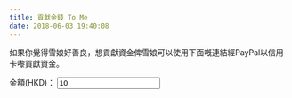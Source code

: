 ```yaml
---
title: 貢獻金錢 To Me
date: 2018-06-03 19:40:08
---
```


如果你覺得雪娘好善良，想貢獻資金俾雪娘可以使用下面嘅連結經PayPal以信用卡嚟貢獻資金。
<br/>

<div>
金額(HKD)：
  <input name="price" id="stripeValueInput" value=10 min="10" type="number" onchange="onValueChangeCallback()"/>
</div>

<div id="paypal-button-container"></div>
<script src="https://www.paypal.com/sdk/js?client-id=AQVBg7wA6Cdc-v6XV36kgF6MXD19QA9I9p6Zn7jGGmOcEB93Z5Bzz7tGI-QusYHxu8XPGZDnnW-CxwOG&currency=HKD" data-sdk-integration-source="button-factory"></script>
<script>
document.addEventListener("DOMContentLoaded", function(event) {
    console.log("DOM fully loaded and parsed");
    onValueChangeCallback()
  });
function onValueChangeCallback(){
  let valueHolder = document.getElementById('stripeValueInput')
  let p = valueHolder.value
  console.log(p)
  if(p <10){
    valueHolder.value = 10;
    alert('基於PayPal的手續費及避免濫用，最少金額爲$10HKD，敬請見諒。');
  }else{
  renderPaymentButton(valueHolder.value)
  }
}
function renderPaymentButton(price){
  var d = document.getElementById('paypal-button-container')
  if(d){
    try{d.innerHTML = ''}catch(e){}
  }
  paypal.Buttons({
      style: {
          shape: 'pill',
          color: 'black',
          layout: 'horizontal',
          label: 'pay',
          
      },
      createOrder: function(data, actions) {
          return actions.order.create({
              purchase_units: [{
                  amount: {
                      value: price
                  }
              }]
          });
      },
      onApprove: function(data, actions) {
          return actions.order.capture().then(function(details) {
              alert('Transaction completed by ' + details.payer.name.given_name + '!');
              location.replace('/payments/stripe')
          });
      }
  }).render('#paypal-button-container');
  }
</script>

<!--
<script>
let publishableKey = "pk_live_tAkakNKRE9sWdKReWoW8aiFd"
function onValueChangeCallback(){
  let valueHolder = document.getElementById('stripeValueInput')
  renderStripePayButton(valueHolder.value)
}
function renderStripePayButton(price){
  let payButton = document.getElementById('payButtonHolder')
  payButton.innerHTML = ""
  payButton.appendChild(strHtmlPayButton(price))
}
function strHtmlPayButton(price){
  let newPrice = parseFloat(price) * 100
  var s = document.createElement('script');
  s.src = "https://checkout.stripe.com/v2/checkout.js"
  s.setAttribute("class","stripe-button")
  s.setAttribute("data-key",publishableKey)
  s.setAttribute("data-locale","auto")
  s.setAttribute("data-currency","HKD")
  s.setAttribute("data-description","TTO.MOE 網上支付")
  s.setAttribute("data-amount","newPrice")
  return s
}
document.addEventListener("DOMContentLoaded", function(event) {
    console.log("DOM fully loaded and parsed");
    onValueChangeCallback()
  });
</script>
金額(HKD)：
<div>
  <form action="loading.html">
  <input name="price" id="stripeValueInput" value=10 min="10" type="number" onchange="onValueChangeCallback()"/>
  <div style="padding-left: 8px; padding-top: 8px;" id="payButtonHolder" style="height:300px;"></div>
  </form>
</div>
-->